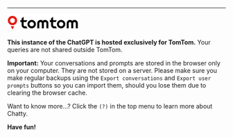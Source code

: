 ----

![TomTom](./tomtom-icon.png)

**This instance of the ChatGPT is hosted exclusively for TomTom.** 
Your queries are not shared outside TomTom. 

**Important:** Your conversations and prompts are stored in the browser only on your computer. They are not stored on a
server. Please make sure you make regular backups using the `Export conversations` and `Export user prompts` buttons so
you can import them, should you lose them due to clearing the browser cache.

Want to know more...? Click the `(?)` in the top menu to learn more about Chatty.

**Have fun!**
